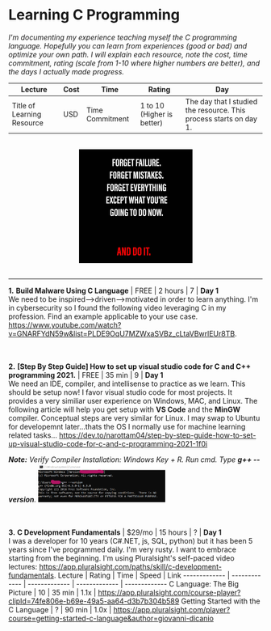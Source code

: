 # Learning C Programming
_I'm documenting my experience teaching myself the C programming language. Hopefully you can learn from experiences (good or bad) and optimize your own path. I will explain each resource, note the cost, time commitment, rating (scale from 1-10 where higher numbers are better), and the days I actually made progress._

Lecture | Cost | Time | Rating | Day
------------- | ------------- | ------------- | ------------- | -------------
Title of Learning Resource | USD | Time Commitment | 1 to 10 (Higher is better) | The day that I studied the resource. This process starts on day 1. 
<br/>
<img src="/Img/download.png" style="display: block; margin: 0 auto">
<br/>

---

**1.** **Build Malware Using C Language** | FREE | 2 hours | 7 | **Day 1** <br/>
We need to be inspired-->driven-->motivated in order to learn anything. I'm in cybersecurity so I found the following video leveraging C in my profession. Find an example applicable to your use case. https://www.youtube.com/watch?v=GNARFYdN59w&list=PLDE9OqU7MZWxaSVBz_cLtaVBwrlEUr8TB.

<br/><br/>
**2.** **[Step By Step Guide] How to set up visual studio code for C and C++ programming 2021.** | FREE | 35 min | 9 | **Day 1** <br/>
We need an IDE, compiler, and intellisense to practice as we learn. This should be setup now! I favor visual studio code for most projects. It provides a very similiar user experience on Windows, MAC, and Linux. The following article will help you get setup with **VS Code** and the **MinGW** compiler. Conceptual steps are very similar for Linux. I may swap to Ubuntu for developemnt later...thats the OS I normally use for machine learning related tasks...
https://dev.to/narottam04/step-by-step-guide-how-to-set-up-visual-studio-code-for-c-and-c-programming-2021-1f0i

_**Note:** Verify Compiler Installation: Windows Key + R. Run cmd. Type **g++ --version**._
<img src="Img/Screenshot%202022-02-27%20134239.png" width="50%">


<br/><br/>
**3.** **C Development Fundamentals** | $29/mo | 15 hours | ? | **Day 1** <br/>
I was a developer for 10 years (C#.NET, js, SQL, python) but it has been 5 years since I've programmed daily. I'm very rusty. I want to embrace starting from the beginning. I'm using Pluralsight's self-paced video lectures: https://app.pluralsight.com/paths/skill/c-development-fundamentals. 
Lecture | Rating | Time | Speed | Link 
------------- | ------------- | ------------- | ------------- | -------------
C Language: The Big Picture | 10 | 35 min | 1.1x | https://app.pluralsight.com/course-player?clipId=74fe806e-b69e-49a5-aa64-d3b7b304b589
Getting Started with the C Language | ? | 90 min | 1.0x | https://app.pluralsight.com/player?course=getting-started-c-language&author=giovanni-dicanio
